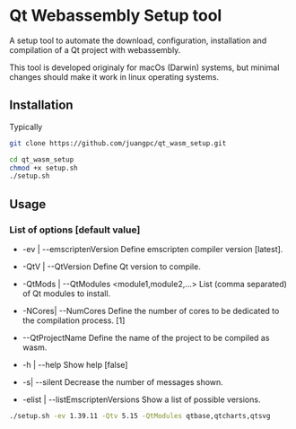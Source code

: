 # Qt Webassembly Setup tool
A setup tool to automate the download, configuration, installation and compilation of a Qt project with webassembly.

This tool is developed originaly for macOs (Darwin) systems, but minimal changes should make it work in linux operating systems.

## Installation
Typically

```bash
git clone https://github.com/juangpc/qt_wasm_setup.git

cd qt_wasm_setup
chmod +x setup.sh
./setup.sh
```


## Usage

### List of options [default value]

- -ev | --emscriptenVersion <version> Define emscripten compiler version [latest].
- -QtV | --QtVersion <version>        Define Qt version to compile.
- -QtMods | --QtModules <module1,module2,...> 
                                     List (comma separated) of Qt modules to install.
- -NCores| --NumCores <n>           Define the number of cores to be dedicated to the compilation process. [1]
- --QtProjectName                   Define the name of the project to be compiled as wasm.

- -h | --help                       Show help [false]
- -s| --silent                      Decrease the number of messages shown.
- -elist | --listEmscriptenVersions Show a list of possible versions.




```bash
./setup.sh -ev 1.39.11 -Qtv 5.15 -QtModules qtbase,qtcharts,qtsvg
```


